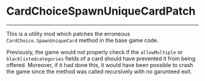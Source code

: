 # CardChoiceSpawnUniqueCardPatch
------------------

This is a utility mod which patches the erroneous `CardChoice.SpawnUniqueCard` method in the base game code.

Previously, the game would not properly check if the `allowMultiple` or `blacklistedcategories` fields of a card should have prevented it from being offered. Moreover, if it had done this, it would have been possible to crash the game since the method was called recursively with no garunteed exit.
